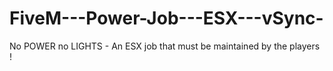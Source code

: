 # FiveM---Power-Job---ESX---vSync-
No POWER no LIGHTS - An ESX job that must be maintained by the players ! 
